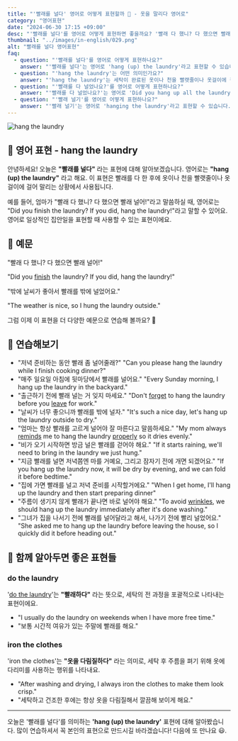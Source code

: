 ```yaml
---
title: "'빨래를 널다' 영어로 어떻게 표현할까 🧺 - 옷을 말리다 영어로"
category: "영어표현"
date: "2024-06-30 17:15 +09:00"
desc: "'빨래를 널다'를 영어로 어떻게 표현하면 좋을까요? '빨래 다 했니? 다 했으면 빨래 널어!', '밖에 날씨가 좋아서 빨래를 밖에 널었어요' 등을 영어로 표현하는 법을 배워봅시다. 다양한 예문을 통해서 연습하고 본인의 표현으로 만들어 보세요."
thumbnail: "../images/in-english/029.png"
alt: "빨래를 널다 영어표현"
faq:
  - question: "'빨래를 널다'를 영어로 어떻게 표현하나요?"
    answer: "'빨래를 널다'는 영어로 'hang (up) the laundry'라고 표현할 수 있습니다. 이 표현은 빨래를 다 한 후에 옷이나 천을 빨랫줄이나 옷걸이에 걸어 말리는 상황에서 사용됩니다."
  - question: "'hang the laundry'는 어떤 의미인가요?"
    answer: "'hang the laundry'는 세탁이 완료된 옷이나 천을 빨랫줄이나 옷걸이에 걸어 말리는 상황에서 사용됩니다. 예를 들어, 'I need to hang the laundry before it rains.'는 '비 오기 전에 빨래를 널어야 해요.'라는 의미입니다."
  - question: "'빨래를 다 널었나요?'를 영어로 어떻게 표현하나요?"
    answer: "'빨래를 다 널었나요?'는 영어로 'Did you hang up all the laundry?'라고 표현할 수 있습니다."
  - question: "'빨래 널기'를 영어로 어떻게 표현하나요?"
    answer: "'빨래 널기'는 영어로 'hanging the laundry'라고 표현할 수 있습니다."
---
```


![hang the laundry](../images/in-english/029-1.avif)

## 🌟 영어 표현 - hang the laundry

안녕하세요! 오늘은 **"빨래를 널다"** 라는 표현에 대해 알아보겠습니다. 영어로는 **"hang (up) the laundry"** 라고 해요. 이 표현은 빨래를 다 한 후에 옷이나 천을 빨랫줄이나 옷걸이에 걸어 말리는 상황에서 사용됩니다.

예를 들어, 엄마가 "빨래 다 했니? 다 했으면 빨래 널어!"라고 말씀하실 때, 영어로는 "Did you finish the laundry? If you did, hang the laundry!"라고 말할 수 있어요. 영어로 일상적인 집안일을 표현할 때 사용할 수 있는 표현이에요.

## 📖 예문

"빨래 다 했니? 다 했으면 빨래 널어!"

"Did you [finish](/blog/in-english/295.finish/) the laundry? If you did, hang the laundry!"

"밖에 날씨가 좋아서 빨래를 밖에 널었어요."

"The weather is nice, so I hung the laundry outside."

그럼 이제 이 표현을 더 다양한 예문으로 연습해 볼까요? 🚀

## 💬 연습해보기

<ul data-interactive-list>
  <li data-interactive-item>
    <span data-toggler>"저녁 준비하는 동안 빨래 좀 널어줄래?"</span>
    <span data-answer>"Can you please hang the laundry while I finish cooking dinner?"</span>
  </li>
  <li data-interactive-item>
    <span data-toggler>"매주 일요일 아침에 뒷마당에서 빨래를 널어요."</span>
    <span data-answer>"Every Sunday morning, I hang up the laundry in the backyard."</span>
  </li>
  <li data-interactive-item>
    <span data-toggler>"출근하기 전에 빨래 널는 거 잊지 마세요."</span>
    <span data-answer>"Don't <a href="/blog/in-english/023.forget/">forget</a> to hang the laundry before you <a href="/blog/in-english/402.leave/">leave</a> for work."</span>
  </li>
  <li data-interactive-item>
    <span data-toggler>"날씨가 너무 좋으니까 빨래를 밖에 널자."</span>
    <span data-answer>"It's such a nice day, let's hang up the laundry outside to dry."</span>
  </li>
  <li data-interactive-item>
    <span data-toggler>"엄마는 항상 빨래를 고르게 널어야 잘 마른다고 말씀하세요."</span>
    <span data-answer>"My mom always <a href="/blog/in-english/114.remind/">reminds</a> me to hang the laundry <a href="/blog/in-english/422.properly/">properly</a> so it dries evenly."</span>
  </li>
  <li data-interactive-item>
    <span data-toggler>"비가 오기 시작하면 방금 널은 빨래를 걷어야 해요."</span>
    <span data-answer>"If it starts raining, we'll need to bring in the laundry we just hung."</span>
  </li>
  <li data-interactive-item>
    <span data-toggler>"지금 빨래를 널면 저녁쯤엔 마를 거예요, 그리고 잠자기 전에 개면 되겠어요."</span>
    <span data-answer>"If you hang up the laundry now, it will be dry by evening, and we can fold it before bedtime."</span>
  </li>
  <li data-interactive-item>
    <span data-toggler>"집에 가면 빨래를 널고 저녁 준비를 시작할거에요."</span>
    <span data-answer>"When I get home, I'll hang up the laundry and then start preparing dinner"</span>
  </li>
  <li data-interactive-item>
    <span data-toggler>"주름이 생기지 않게 빨래가 끝나면 바로 널어야 해요."</span>
    <span data-answer>"To avoid <a href="/blog/in-english/542.wrinkle/">wrinkles</a>, we should hang up the laundry immediately after it's done washing."</span>
  </li>
  <li data-interactive-item>
    <span data-toggler>"그녀가 집을 나서기 전에 빨래를 널어달라고 해서, 나가기 전에 빨리 널었어요."</span>
    <span data-answer>"She asked me to hang up the laundry before leaving the house, so I quickly did it before heading out."</span>
  </li>
</ul>

## 🤝 함께 알아두면 좋은 표현들

### do the laundry

'[do the laundry](/blog/in-english/162.do-the-laundry/)'는 **"빨래하다"** 라는 뜻으로, 세탁의 전 과정을 포괄적으로 나타내는 표현이에요.

- "I usually do the laundry on weekends when I have more free time."
- "보통 시간적 여유가 있는 주말에 빨래를 해요."

### iron the clothes

'iron the clothes'는 **"옷을 다림질하다"** 라는 의미로, 세탁 후 주름을 펴기 위해 옷에 다리미를 사용하는 행위를 나타내요.

- "After washing and drying, I always iron the clothes to make them look crisp."
- "세탁하고 건조한 후에는 항상 옷을 다림질해서 깔끔해 보이게 해요."

---

오늘은 '빨래를 널다'를 의미하는 **'hang (up) the laundry'** 표현에 대해 알아봤습니다. 많이 연습하셔서 꼭 본인의 표현으로 만드시길 바라겠습니다! 다음에 또 만나요 😃.
